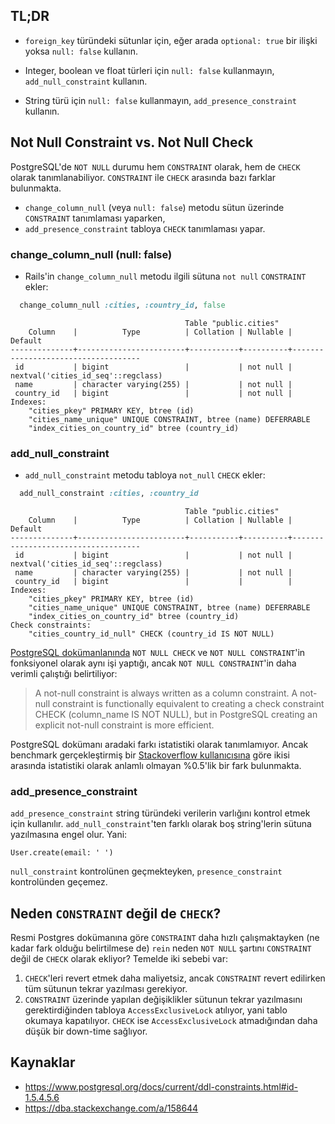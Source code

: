 ## TL;DR

- `foreign_key` türündeki sütunlar için, eğer arada `optional: true` bir ilişki yoksa `null: false` kullanın.

- Integer, boolean ve float türleri için `null: false` kullanmayın, `add_null_constraint` kullanın.

- String türü için `null: false` kullanmayın, `add_presence_constraint` kullanın.

## Not Null Constraint vs. Not Null Check

PostgreSQL'de `NOT NULL` durumu hem `CONSTRAINT` olarak, hem de `CHECK` olarak tanımlanabiliyor. `CONSTRAINT` ile `CHECK` arasında bazı farklar bulunmakta.

- `change_column_null` (veya `null: false`) metodu sütun üzerinde `CONSTRAINT` tanımlaması yaparken,
- `add_presence_constraint` tabloya `CHECK` tanımlaması yapar.

### change_column_null (null: false)

- Rails'in `change_column_null` metodu ilgili sütuna `not null` `CONSTRAINT` ekler:

```ruby
  change_column_null :cities, :country_id, false
```

```
                                       Table "public.cities"
    Column    |          Type          | Collation | Nullable |              Default
--------------+------------------------+-----------+----------+------------------------------------
 id           | bigint                 |           | not null | nextval('cities_id_seq'::regclass)
 name         | character varying(255) |           | not null | 
 country_id   | bigint                 |           | not null | 
Indexes:
    "cities_pkey" PRIMARY KEY, btree (id)
    "cities_name_unique" UNIQUE CONSTRAINT, btree (name) DEFERRABLE
    "index_cities_on_country_id" btree (country_id)
```

### add_null_constraint

- `add_null_constraint` metodu tabloya `not_null` `CHECK` ekler:

```ruby
  add_null_constraint :cities, :country_id
```

```
                                       Table "public.cities"
    Column    |          Type          | Collation | Nullable |              Default
--------------+------------------------+-----------+----------+------------------------------------
 id           | bigint                 |           | not null | nextval('cities_id_seq'::regclass)
 name         | character varying(255) |           | not null | 
 country_id   | bigint                 |           |          | 
Indexes:
    "cities_pkey" PRIMARY KEY, btree (id)
    "cities_name_unique" UNIQUE CONSTRAINT, btree (name) DEFERRABLE
    "index_cities_on_country_id" btree (country_id)
Check constraints:
    "cities_country_id_null" CHECK (country_id IS NOT NULL)
```

[PostgreSQL dokümanlanında](https://www.postgresql.org/docs/current/ddl-constraints.html#id-1.5.4.5.6) `NOT NULL CHECK` ve `NOT NULL CONSTRAINT`'in fonksiyonel olarak aynı işi yaptığı, ancak `NOT NULL CONSTRAINT`'in daha verimli çalıştığı belirtiliyor:

> A not-null constraint is always written as a column constraint. A not-null constraint is functionally equivalent to creating a check constraint CHECK (column_name IS NOT NULL), but in PostgreSQL creating an explicit not-null constraint is more efficient.

PostgreSQL dokümanı aradaki farkı istatistiki olarak tanımlamıyor. Ancak benchmark gerçekleştirmiş bir [Stackoverflow kullanıcısına](https://dba.stackexchange.com/a/158644) göre ikisi arasında istatistiki olarak anlamlı olmayan %0.5'lik bir fark bulunmakta.

### add_presence_constraint

`add_presence_constraint` string türündeki verilerin varlığını kontrol etmek için kullanılır. `add_null_constraint`'ten farklı olarak boş string'lerin sütuna yazılmasına engel olur. Yani:

```
User.create(email: ' ')
```

`null_constraint` kontrolünen geçmekteyken, `presence_constraint` kontrolünden geçemez.

## Neden `CONSTRAINT` değil de `CHECK`?

Resmi Postgres dokümanına göre `CONSTRAINT` daha hızlı çalışmaktayken (ne kadar fark olduğu belirtilmese de) `rein` neden `NOT NULL` şartını `CONSTRAINT` değil de `CHECK` olarak ekliyor? Temelde iki sebebi var:

1. `CHECK`'leri revert etmek daha maliyetsiz, ancak `CONSTRAINT` revert edilirken tüm sütunun tekrar yazılması gerekiyor.
1. `CONSTRAINT` üzerinde yapılan değişiklikler sütunun tekrar yazılmasını gerektirdiğinden tabloya `AccessExclusiveLock` atılıyor, yani tablo okumaya kapatılıyor. `CHECK` ise `AccessExclusiveLock` atmadığından daha düşük bir down-time sağlıyor.

## Kaynaklar

- https://www.postgresql.org/docs/current/ddl-constraints.html#id-1.5.4.5.6
- https://dba.stackexchange.com/a/158644
